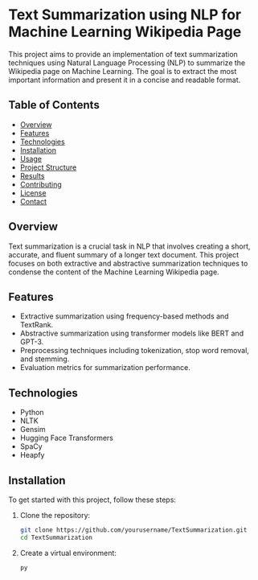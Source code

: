 # Text Summarization using NLP for Machine Learning Wikipedia Page

This project aims to provide an implementation of text summarization techniques using Natural Language Processing (NLP) to summarize the Wikipedia page on Machine Learning. The goal is to extract the most important information and present it in a concise and readable format.

## Table of Contents
- [Overview](#overview)
- [Features](#features)
- [Technologies](#technologies)
- [Installation](#installation)
- [Usage](#usage)
- [Project Structure](#project-structure)
- [Results](#results)
- [Contributing](#contributing)
- [License](#license)
- [Contact](#contact)

## Overview
Text summarization is a crucial task in NLP that involves creating a short, accurate, and fluent summary of a longer text document. This project focuses on both extractive and abstractive summarization techniques to condense the content of the Machine Learning Wikipedia page.

## Features
- Extractive summarization using frequency-based methods and TextRank.
- Abstractive summarization using transformer models like BERT and GPT-3.
- Preprocessing techniques including tokenization, stop word removal, and stemming.
- Evaluation metrics for summarization performance.

## Technologies
- Python
- NLTK
- Gensim
- Hugging Face Transformers
- SpaCy
- Heapfy

## Installation
To get started with this project, follow these steps:

1. Clone the repository:
    ```bash
    git clone https://github.com/yourusername/TextSummarization.git
    cd TextSummarization
    ```

2. Create a virtual environment:
    ```bash
    py
